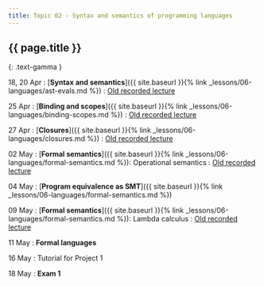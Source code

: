 ```yaml
---
title: Topic 02 - Syntax and semantics of programming languages
---
```


## {{ page.title }}
{: .text-gamma }

18, 20 Apr
: [**Syntax and semantics**]({{ site.baseurl }}{% link _lessons/06-languages/ast-evals.md %})
  : [Old recorded lecture](https://www.youtube.com/playlist?list=PLeIbBi3CwMZzxem8S2aFUUqD5zkaWXYLB)

25 Apr
: [**Binding and scopes**]({{ site.baseurl }}{% link _lessons/06-languages/binding-scopes.md %})
  : [Old recorded lecture](https://www.youtube.com/playlist?list=PLeIbBi3CwMZx-ypmoxWNxo_OqegclNVAO)

27 Apr
: [**Closures**]({{ site.baseurl }}{% link _lessons/06-languages/closures.md %})
  : [Old recorded lecture](https://www.youtube.com/playlist?list=PLeIbBi3CwMZwsNyF3Pt9n-sc6U_m_7Qia)

02 May
: [**Formal semantics**]({{ site.baseurl }}{% link _lessons/06-languages/formal-semantics.md %}): Operational semantics
  : [Old recorded lecture](https://youtube.com/playlist?list=PLeIbBi3CwMZziVG93gcNT__X_xmmtM8ir)

04 May
: [**Program equivalence as SMT**]({{ site.baseurl }}{% link _lessons/06-languages/formal-semantics.md %})

09 May
: [**Formal semantics**]({{ site.baseurl }}{% link _lessons/06-languages/formal-semantics.md %}): Lambda calculus
  : [Old recorded lecture](https://youtube.com/playlist?list=PLeIbBi3CwMZxFVZX1yGTiGiJO7gWd4YJ5)

11 May
: **Formal languages**

16 May
: Tutorial for Project 1

18 May
: **Exam 1**
